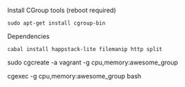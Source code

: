 Install CGroup tools (reboot required)

    sudo apt-get install cgroup-bin

Dependencies

    cabal install happstack-lite filemanip http split

sudo cgcreate -a vagrant -g cpu,memory:awesome_group

cgexec -g cpu,memory:awesome_group bash
